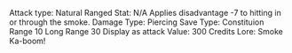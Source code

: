 Attack type: Natural
Ranged
Stat: N/A
Applies disadvantage -7 to hitting in or through the smoke.
Damage Type: Piercing
Save Type: Constituion
Range 10
Long Range 30
Display as attack
Value: 300 Credits
Lore: Smoke Ka-boom!